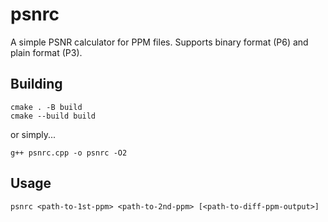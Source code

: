 # psnrc

A simple PSNR calculator for PPM files. Supports binary format (P6) and plain format (P3).

## Building

```
cmake . -B build
cmake --build build
```

or simply...

```
g++ psnrc.cpp -o psnrc -O2
```



## Usage

```
psnrc <path-to-1st-ppm> <path-to-2nd-ppm> [<path-to-diff-ppm-output>]
```

